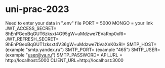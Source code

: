 # uni-prac-2023
Need to enter your data in ".env" file
PORT = 5000
MONGO = your link
JWT_ACCESS_SECRET= 8hEnPGeoBqGUT6zksxt4G95gW+uMdzwe7EVaRnp0xRI=
JWT_REFRESH_SECRET= 9hEnPGeoBqGUT1zksxt4V36gW+uMdzwe7bVaXnK0xRI=
SMTP_HOST=    (example "smtp.yandex.ru")
SMTP_PORT=    (example "465")
SMTP_USER=    (example "user@ya.ru")
SMTP_PASSWORD=
API_URL = http://localhost:5000
CLIENT_URL=http://localhost:3000
